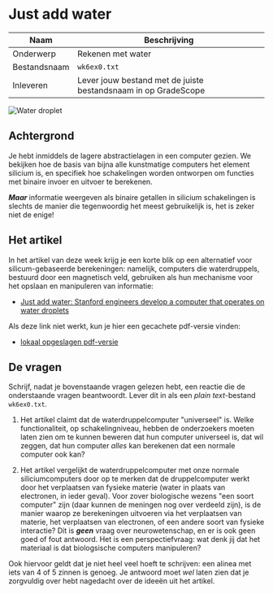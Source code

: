 # Just add water

| Naam         | Beschrijving                                                   |
|--------------|----------------------------------------------------------------|
| Onderwerp    | Rekenen met water                                              |
| Bestandsnaam | `wk6ex0.txt`                                                   |
| Inleveren    | Lever jouw bestand met de juiste bestandsnaam in op GradeScope |

![Water droplet](images/water_droplet.png)

## Achtergrond

Je hebt inmiddels de lagere abstractielagen in een computer gezien. We bekijken hoe de basis van bijna alle kunstmatige computers het element silicium is, en specifiek hoe schakelingen worden ontworpen om functies met binaire invoer en uitvoer te berekenen.

***Maar*** informatie weergeven als binaire getallen in silicium schakelingen is slechts de manier die tegenwoordig het meest gebruikelijk is, het is zeker niet de enige!

## Het artikel

In het artikel van deze week krijg je een korte blik op een alternatief voor silicum-gebaseerde berekeningen: namelijk, computers die waterdruppels, bestuurd door een magnetisch veld, gebruiken als hun mechanisme voor het opslaan en manipuleren van informatie:

* [Just add water: Stanford engineers develop a computer that operates on water droplets](http://news.stanford.edu/news/2015/june/computer-water-drops-060815.html)

Als deze link niet werkt, kun je hier een gecachete pdf-versie vinden:

* [lokaal opgeslagen pdf-versie](https://github.com/misja/programmeren/raw/master/readings/assets/water_computer.pdf)

## De vragen

Schrijf, nadat je bovenstaande vragen gelezen hebt, een reactie die de onderstaande vragen beantwoordt. Lever dit in als een *plain text*-bestand `wk6ex0.txt`.

1.  Het artikel claimt dat de waterdruppelcomputer "universeel" is. Welke functionaliteit, op schakelingniveau, hebben de onderzoekers moeten laten zien om te kunnen beweren dat hun computer universeel is, dat wil zeggen, dat hun computer *alles* kan berekenen dat een normale computer ook kan?

2.  Het artikel vergelijkt de waterdruppelcomputer met onze normale siliciumcomputers door op te merken dat de druppelcomputer werkt door het verplaatsen van fysieke materie (water in plaats van electronen, in ieder geval). Voor zover biologische wezens "een soort computer" zijn (daar kunnen de meningen nog over verdeeld zijn), is de manier waarop ze berekeningen uitvoeren via het verplaatsen van materie, het verplaatsen van electronen, of een andere soort van fysieke interactie? Dit is ***geen*** vraag over neurowetenschap, en er is ook geen goed of fout antwoord. Het is een perspectiefvraag: wat denk jij dat het materiaal is dat biologsische computers manipuleren?

Ook hiervoor geldt dat je niet heel veel hoeft te schrijven: een alinea met iets van 4 of 5 zinnen is genoeg. Je antwoord moet *wel* laten zien dat je zorgvuldig over hebt nagedacht over de ideeën uit het artikel.
